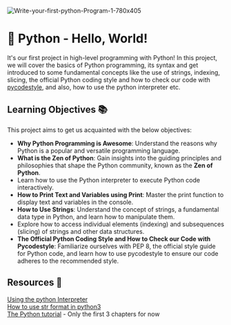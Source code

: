 ![Write-your-first-python-Program-1-780x405](https://github.com/El-gibbor/alx-higher_level_programming/assets/107848793/7cb7911a-8cc6-48ef-ada2-3a4123ec63a0)
# 👋 Python - Hello, World!  
It's our first project in high-level programming with Python! In this project, we will cover the basics of Python programming, its syntax and get introduced to some fundamental concepts like the use of strings, indexing, slicing, the official Python coding style and how to check our code with [pycodestyle](https://pypi.org/project/pycodestyle/), and also, how to use the python interpreter etc.  
## Learning Objectives 📚
This project aims to get us acquainted with the below objectives:  
* __Why Python Programming is Awesome__: Understand the reasons why Python is a popular and versatile programming language.  
* __What is the Zen of Python__: Gain insights into the guiding principles and philosophies that shape the Python community, known as the __Zen of Python__.  
* Learn how to use the Python interpreter to execute Python code interactively.  
* __How to Print Text and Variables using Print__: Master the print function to display text and variables in the console.  
* __How to Use Strings__: Understand the concept of strings, a fundamental data type in Python, and learn how to manipulate them.
* Explore how to access individual elements (indexing) and subsequences (slicing) of strings and other data structures.
* __The Official Python Coding Style and How to Check our Code with Pycodestyle__: Familiarize ourselves with PEP 8, the official style guide for Python code, and learn how to use pycodestyle to ensure our code adheres to the recommended style.
## Resources 🧠 
[Using the python Interpreter](https://docs.python.org/3/tutorial/interpreter.html)  
[How to use str format in python3](https://realpython.com/python-f-strings/)  
[The Python tutorial](https://docs.python.org/3/tutorial/index.html) - Only the first 3 chapters for now  

